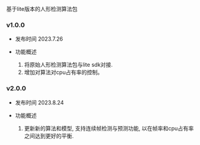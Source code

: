 基于lite版本的人形检测算法包

### v1.0.0

* 发布时间
2023.7.26

* 功能概述
    1. 将原始人形检测算法包与lite sdk对接.
    2. 增加对算法对cpu占有率的控制。


### v2.0.0

* 发布时间
2023.8.24

* 功能概述
    1. 更新新的算法和模型, 支持连续帧检测与预测功能, 以在帧率和cpu占有率之间达到更好的平衡.
